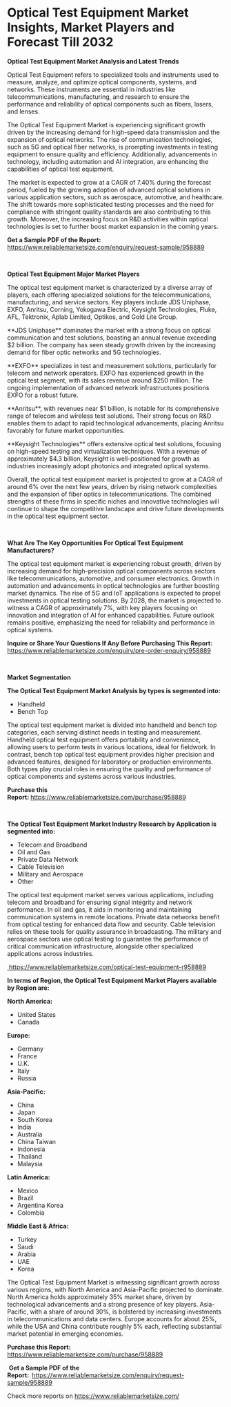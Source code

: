 <p><h1>Optical Test Equipment Market Insights, Market Players and Forecast Till 2032</h1></p><p><strong>Optical Test Equipment Market Analysis and Latest Trends</strong></p>
<p><p>Optical Test Equipment refers to specialized tools and instruments used to measure, analyze, and optimize optical components, systems, and networks. These instruments are essential in industries like telecommunications, manufacturing, and research to ensure the performance and reliability of optical components such as fibers, lasers, and lenses.</p><p>The Optical Test Equipment Market is experiencing significant growth driven by the increasing demand for high-speed data transmission and the expansion of optical networks. The rise of communication technologies, such as 5G and optical fiber networks, is prompting investments in testing equipment to ensure quality and efficiency. Additionally, advancements in technology, including automation and AI integration, are enhancing the capabilities of optical test equipment.</p><p>The market is expected to grow at a CAGR of 7.40% during the forecast period, fueled by the growing adoption of advanced optical solutions in various application sectors, such as aerospace, automotive, and healthcare. The shift towards more sophisticated testing processes and the need for compliance with stringent quality standards are also contributing to this growth. Moreover, the increasing focus on R&D activities within optical technologies is set to further boost market expansion in the coming years.</p></p>
<p><strong>Get a Sample PDF of the Report:&nbsp;</strong> <a href="https://www.reliablemarketsize.com/enquiry/request-sample/958889?utm_campaign=3537&utm_medium=2&utm_source=Github&utm_content=ia&utm_term=08042025&utm_id=optical-test-equipment">https://www.reliablemarketsize.com/enquiry/request-sample/958889</a></p>
<p>&nbsp;</p>
<p><strong>Optical Test Equipment Major Market Players</strong></p>
<p><p>The optical test equipment market is characterized by a diverse array of players, each offering specialized solutions for the telecommunications, manufacturing, and service sectors. Key players include JDS Uniphase, EXFO, Anritsu, Corning, Yokogawa Electric, Keysight Technologies, Fluke, AFL, Tektronix, Aplab Limited, Optikos, and Gold Lite Group.</p><p>**JDS Uniphase** dominates the market with a strong focus on optical communication and test solutions, boasting an annual revenue exceeding $2 billion. The company has seen steady growth driven by the increasing demand for fiber optic networks and 5G technologies.</p><p>**EXFO** specializes in test and measurement solutions, particularly for telecom and network operators. EXFO has experienced growth in the optical test segment, with its sales revenue around $250 million. The ongoing implementation of advanced network infrastructures positions EXFO for a robust future.</p><p>**Anritsu**, with revenues near $1 billion, is notable for its comprehensive range of telecom and wireless test solutions. Their strong focus on R&D enables them to adapt to rapid technological advancements, placing Anritsu favorably for future market opportunities.</p><p>**Keysight Technologies** offers extensive optical test solutions, focusing on high-speed testing and virtualization techniques. With a revenue of approximately $4.3 billion, Keysight is well-positioned for growth as industries increasingly adopt photonics and integrated optical systems.</p><p>Overall, the optical test equipment market is projected to grow at a CAGR of around 6% over the next few years, driven by rising network complexities and the expansion of fiber optics in telecommunications. The combined strengths of these firms in specific niches and innovative technologies will continue to shape the competitive landscape and drive future developments in the optical test equipment sector.</p></p>
<p>&nbsp;</p>
<p><strong>What Are The Key Opportunities For Optical Test Equipment Manufacturers?</strong></p>
<p><p>The optical test equipment market is experiencing robust growth, driven by increasing demand for high-precision optical components across sectors like telecommunications, automotive, and consumer electronics. Growth in automation and advancements in optical technologies are further boosting market dynamics. The rise of 5G and IoT applications is expected to propel investments in optical testing solutions. By 2028, the market is projected to witness a CAGR of approximately 7%, with key players focusing on innovation and integration of AI for enhanced capabilities. Future outlook remains positive, emphasizing the need for reliability and performance in optical systems.</p></p>
<p><strong>Inquire or Share Your Questions If Any Before Purchasing This Report:</strong> <a href="https://www.reliablemarketsize.com/enquiry/pre-order-enquiry/958889?utm_campaign=3537&utm_medium=2&utm_source=Github&utm_content=ia&utm_term=08042025&utm_id=optical-test-equipment">https://www.reliablemarketsize.com/enquiry/pre-order-enquiry/958889</a></p>
<p>&nbsp;</p>
<p><strong>Market Segmentation</strong></p>
<p><strong>The Optical Test Equipment Market Analysis by types is segmented into:</strong></p>
<p><ul><li>Handheld</li><li>Bench Top</li></ul></p>
<p><p>The optical test equipment market is divided into handheld and bench top categories, each serving distinct needs in testing and measurement. Handheld optical test equipment offers portability and convenience, allowing users to perform tests in various locations, ideal for fieldwork. In contrast, bench top optical test equipment provides higher precision and advanced features, designed for laboratory or production environments. Both types play crucial roles in ensuring the quality and performance of optical components and systems across various industries.</p></p>
<p><strong>Purchase this Report:&nbsp;</strong><a href="https://www.reliablemarketsize.com/purchase/958889?utm_campaign=3537&utm_medium=2&utm_source=Github&utm_content=ia&utm_term=08042025&utm_id=optical-test-equipment">https://www.reliablemarketsize.com/purchase/958889</a></p>
<p>&nbsp;</p>
<p><strong>The Optical Test Equipment Market Industry Research by Application is segmented into:</strong></p>
<p><ul><li>Telecom and Broadband</li><li>Oil and Gas</li><li>Private Data Network</li><li>Cable Television</li><li>Military and Aerospace</li><li>Other</li></ul></p>
<p><p>The optical test equipment market serves various applications, including telecom and broadband for ensuring signal integrity and network performance. In oil and gas, it aids in monitoring and maintaining communication systems in remote locations. Private data networks benefit from optical testing for enhanced data flow and security. Cable television relies on these tools for quality assurance in broadcasting. The military and aerospace sectors use optical testing to guarantee the performance of critical communication infrastructure, alongside other specialized applications across industries.</p></p>
<p><a href="https://www.reliablemarketsize.com/optical-test-equipment-r958889?utm_campaign=3537&utm_medium=2&utm_source=Github&utm_content=ia&utm_term=08042025&utm_id=optical-test-equipment">&nbsp;https://www.reliablemarketsize.com/optical-test-equipment-r958889</a></p>
<p><strong>In terms of Region, the Optical Test Equipment Market Players available by Region are:</strong></p>
<p>
    <p> <strong> North America: </strong>
        <ul>
            <li>United States</li>
            <li>Canada</li>
        </ul>
        </p> 
    <p> <strong> Europe: </strong>
        <ul>
            <li>Germany</li>
            <li>France</li>
            <li>U.K.</li>
            <li>Italy</li>
            <li>Russia</li>
        </ul>
        </p> 
    <p> <strong> Asia-Pacific: </strong>
        <ul>
            <li>China</li>
            <li>Japan</li>
            <li>South Korea</li>
            <li>India</li>
            <li>Australia</li>
            <li>China Taiwan</li>
            <li>Indonesia</li>
            <li>Thailand</li>
            <li>Malaysia</li>
        </ul>
        </p> 
    <p> <strong> Latin America: </strong>
        <ul>
            <li>Mexico</li>
            <li>Brazil</li>
            <li>Argentina Korea</li>
            <li>Colombia</li>
        </ul>
        </p> 
    <p> <strong> Middle East & Africa: </strong>
        <ul>
            <li>Turkey</li>
            <li>Saudi</li>
            <li>Arabia</li>
            <li>UAE</li>
            <li>Korea</li>
        </ul>
    </p>
    </p>
<p><p>The Optical Test Equipment Market is witnessing significant growth across various regions, with North America and Asia-Pacific projected to dominate. North America holds approximately 35% market share, driven by technological advancements and a strong presence of key players. Asia-Pacific, with a share of around 30%, is bolstered by increasing investments in telecommunications and data centers. Europe accounts for about 25%, while the USA and China contribute roughly 5% each, reflecting substantial market potential in emerging economies.</p></p>
<p><strong>Purchase this Report: </strong><a href="https://www.reliablemarketsize.com/purchase/958889?utm_campaign=3537&utm_medium=2&utm_source=Github&utm_content=ia&utm_term=08042025&utm_id=optical-test-equipment">https://www.reliablemarketsize.com/purchase/958889</a></p>
<p>&nbsp;<strong>Get a Sample PDF of the Report:&nbsp;&nbsp;</strong><a href="https://www.reliablemarketsize.com/enquiry/request-sample/958889?utm_campaign=3537&utm_medium=2&utm_source=Github&utm_content=ia&utm_term=08042025&utm_id=optical-test-equipment">https://www.reliablemarketsize.com/enquiry/request-sample/958889</a></p>
<p><strong></strong></p>
<p>Check more reports on <a href="https://www.reliablemarketsize.com/?utm_campaign=3537&utm_medium=2&utm_source=Github&utm_content=ia&utm_term=08042025&utm_id=optical-test-equipment">https://www.reliablemarketsize.com/</a></p>